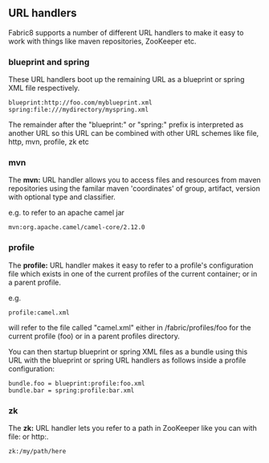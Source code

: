 ## URL handlers

Fabric8 supports a number of different URL handlers to make it easy to work with things like maven repositories, ZooKeeper etc.

### blueprint and spring

These URL handlers boot up the remaining URL as a blueprint or spring XML file respectively. 

```
blueprint:http://foo.com/myblueprint.xml
spring:file:///mydirectory/myspring.xml
```

The remainder after the "blueprint:" or "spring:" prefix is interpreted as another URL so this URL can be combined with other URL schemes like file, http, mvn, profile, zk etc

### mvn

The **mvn:** URL handler allows you to access files and resources from maven repositories using the familar maven 'coordinates' of group, artifact, version with optional type and classifier.

e.g. to refer to an apache camel jar

```
mvn:org.apache.camel/camel-core/2.12.0
```

### profile

The **profile:** URL handler makes it easy to refer to a profile's configuration file which exists in one of the current profiles of the current container; or in a parent profile.

e.g.

```
profile:camel.xml
```
will refer to the file called "camel.xml" either in /fabric/profiles/foo for the current profile (foo) or in a parent profiles directory.

You can then startup blueprint or spring XML files as a bundle using this URL with the blueprint or spring URL handlers as follows inside a profile configuration:

```
bundle.foo = blueprint:profile:foo.xml
bundle.bar = spring:profile:bar.xml
```

### zk

The **zk:** URL handler lets you refer to a path in ZooKeeper like you can with file: or http:.

```
zk:/my/path/here
```


